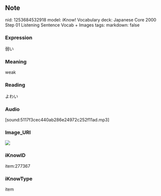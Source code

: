 ## Note
nid: 1253684532918
model: iKnow! Vocabulary
deck: Japanese Core 2000 Step 01 Listening Sentence Vocab + Images
tags: 
markdown: false

### Expression
弱い

### Meaning
weak

### Reading
よわい

### Audio
[sound:5117f3cec440ab286e24972c252f11ad.mp3]

### Image_URI
<!DOCTYPE html>
<title></title>
<img src="4450aa1e171d4a0a4840c449bde1f057.jpg">



### iKnowID
item:277367

### iKnowType
item
